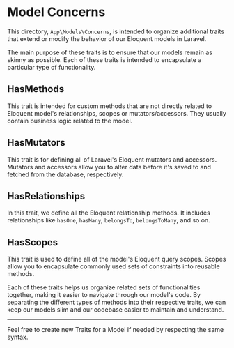 # Model Concerns

This directory, `App\Models\Concerns`, is intended to organize additional traits that extend or modify the behavior of our Eloquent models in Laravel.

The main purpose of these traits is to ensure that our models remain as skinny as possible. Each of these traits is intended to encapsulate a particular type of functionality.

## HasMethods

This trait is intended for custom methods that are not directly related to Eloquent model's relationships, scopes or mutators/accessors. They usually contain business logic related to the model.

## HasMutators

This trait is for defining all of Laravel's Eloquent mutators and accessors. Mutators and accessors allow you to alter data before it's saved to and fetched from the database, respectively.

## HasRelationships

In this trait, we define all the Eloquent relationship methods. It includes relationships like `hasOne`, `hasMany`, `belongsTo`, `belongsToMany`, and so on.

## HasScopes

This trait is used to define all of the model's Eloquent query scopes. Scopes allow you to encapsulate commonly used sets of constraints into reusable methods.

Each of these traits helps us organize related sets of functionalities together, making it easier to navigate through our model's code. By separating the different types of methods into their respective traits, we can keep our models slim and our codebase easier to maintain and understand.

---

Feel free to create new Traits for a Model if needed by respecting the same syntax.
